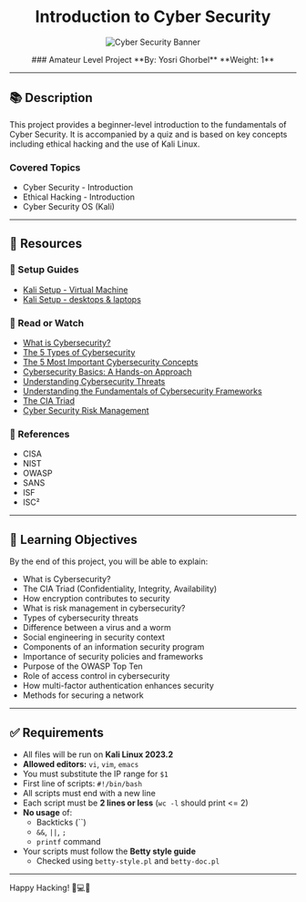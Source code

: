 <h1 align="center">Introduction to Cyber Security</h1>

<p align="center">
  <img src="https://www.itsasap.com/hs-fs/hubfs/cybersecurity%20framework.gif?width=1556&name=cybersecurity%20framework.gif" alt="Cyber Security Banner" />
</p>

<div align="center">
### Amateur Level Project
**By: Yosri Ghorbel**  
**Weight: 1**

</div>

---

## 📚 Description

This project provides a beginner-level introduction to the fundamentals of Cyber Security. It is accompanied by a quiz and is based on key concepts including ethical hacking and the use of Kali Linux.

### Covered Topics
- Cyber Security - Introduction
- Ethical Hacking - Introduction
- Cyber Security OS (Kali)

---

## 📂 Resources

### 🔧 Setup Guides
- [Kali Setup - Virtual Machine](#)
- [Kali Setup - desktops & laptops](#)

### 📖 Read or Watch
- [What is Cybersecurity?](#)
- [The 5 Types of Cybersecurity](#)
- [The 5 Most Important Cybersecurity Concepts](#)
- [Cybersecurity Basics: A Hands-on Approach](#)
- [Understanding Cybersecurity Threats](#)
- [Understanding the Fundamentals of Cybersecurity Frameworks](#)
- [The CIA Triad](#)
- [Cyber Security Risk Management](#)

### 🔗 References
- CISA
- NIST
- OWASP
- SANS
- ISF
- ISC²

---

## 🎯 Learning Objectives

By the end of this project, you will be able to explain:

- What is Cybersecurity?
- The CIA Triad (Confidentiality, Integrity, Availability)
- How encryption contributes to security
- What is risk management in cybersecurity?
- Types of cybersecurity threats
- Difference between a virus and a worm
- Social engineering in security context
- Components of an information security program
- Importance of security policies and frameworks
- Purpose of the OWASP Top Ten
- Role of access control in cybersecurity
- How multi-factor authentication enhances security
- Methods for securing a network

---

## ✅ Requirements

- All files will be run on **Kali Linux 2023.2**
- **Allowed editors:** `vi`, `vim`, `emacs`
- You must substitute the IP range for `$1`
- First line of scripts: `#!/bin/bash`
- All scripts must end with a new line
- Each script must be **2 lines or less** (`wc -l` should print <= 2)
- **No usage** of:
  - Backticks (\`\`)
  - `&&`, `||`, `;`
  - `printf` command
- Your scripts must follow the **Betty style guide**
  - Checked using `betty-style.pl` and `betty-doc.pl`

---

Happy Hacking! 🧠💻🔐
